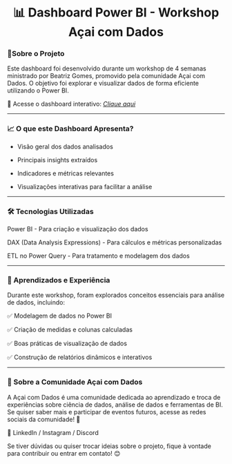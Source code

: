 <h1  align="center"> 📊 Dashboard Power BI - Workshop Açai com Dados </h1>

### 📌Sobre o Projeto

Este dashboard foi desenvolvido durante um workshop de 4 semanas ministrado por Beatriz Gomes, promovido pela comunidade Açai com Dados. O objetivo foi explorar e visualizar dados de forma eficiente utilizando o Power BI.

🔗 Acesse o dashboard interativo: *[Clique aqui](https://app.powerbi.com/view?r=eyJrIjoiZTU2ZDFlNzUtM2M1Yi00ODEwLWEyZWMtMDFlMDE0MDFjNzE2IiwidCI6IjM2NDM3MDhkLTFmOWEtNDdlYS1hYzExLTNhMGM4MmE5YTljZiJ9)*

---

### 📈 O que este Dashboard Apresenta?

- Visão geral dos dados analisados

- Principais insights extraídos

- Indicadores e métricas relevantes

- Visualizações interativas para facilitar a análise

---

### 🛠️ Tecnologias Utilizadas

Power BI - Para criação e visualização dos dados

DAX (Data Analysis Expressions) - Para cálculos e métricas personalizadas

ETL no Power Query - Para tratamento e modelagem dos dados

---

### 🎯 Aprendizados e Experiência

Durante este workshop, foram explorados conceitos essenciais para análise de dados, incluindo:

✅ Modelagem de dados no Power BI

✅ Criação de medidas e colunas calculadas

✅ Boas práticas de visualização de dados

✅ Construção de relatórios dinâmicos e interativos

---

### 👥 Sobre a Comunidade Açai com Dados

A Açai com Dados é uma comunidade dedicada ao aprendizado e troca de experiências sobre ciência de dados, análise de dados e ferramentas de BI. Se quiser saber mais e participar de eventos futuros, acesse as redes sociais da comunidade! 🚀

📌 LinkedIn / Instagram / Discord

Se tiver dúvidas ou quiser trocar ideias sobre o projeto, fique à vontade para contribuir ou entrar em contato! 😊
